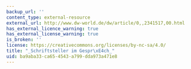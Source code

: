 ```yaml
---
backup_url: ''
content_type: external-resource
external_url: http://www.dw-world.de/dw/article/0,,2341517,00.html
has_external_licence_warning: true
has_external_license_warning: true
is_broken: ''
license: https://creativecommons.org/licenses/by-nc-sa/4.0/
title: "_Schriftsteller im Gespr\xE4ch_"
uid: ba9aba33-ca65-4543-a799-dda973a471e8
---
```

